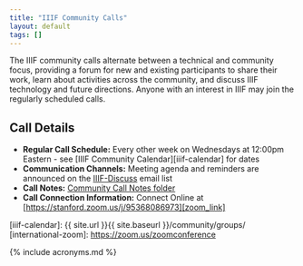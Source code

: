 ```yaml
---
title: "IIIF Community Calls"
layout: default
tags: []
---
```


The IIIF community calls alternate between a technical and community focus, providing a forum for new and existing participants to share their work, learn about activities across the community, and discuss IIIF technology and future directions. Anyone with an interest in IIIF may join the regularly scheduled calls.

## Call Details

  * **Regular Call Schedule:** Every other week on Wednesdays at 12:00pm Eastern - see [IIIF Community Calendar][iiif-calendar] for dates
  * **Communication Channels:** Meeting agenda and reminders are announced on the [IIIF-Discuss][iiif-discuss] email list
  * **Call Notes:** [Community Call Notes folder][comm-notes]
  * **Call Connection Information:** Connect Online at [https://stanford.zoom.us/j/95368086973][zoom_link]



[iiif-discuss]: https://groups.google.com/forum/#!forum/iiif-discuss "IIIF-Discuss Forum"
[comm-notes]: https://drive.google.com/drive/u/0/folders/0B9EeoRu2zWerNkktNVp5bDhleE0
[zoom_link]: https://stanford.zoom.us/j/95368086973?pwd=b0ZqUnZ3aVp6bm5vemhCMEpJS2tMUT09
[iiif-calendar]: {{ site.url }}{{ site.baseurl }}/community/groups/
[international-zoom]: https://zoom.us/zoomconference

{% include acronyms.md %}
